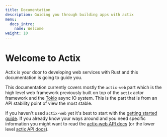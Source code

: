 ```yaml
---
title: Documentation
description: Guiding you through building apps with actix
menu:
  docs_intro:
    name: Welcome
weight: 10
---
```


# Welcome to Actix

Actix is your door to developing web services with Rust and this documentation
is going to guide you.

This documentation currently covers mostly the `actix-web` part which is the high level
web framework previously built on top of the `actix` actor framework and the [Tokio](https://tokio.rs)
async IO system.  This is the part that is from an API stability point of view the most stable.

If you haven't used `actix-web` yet it's best to start with the [getting started
guide][gettingstarted].  If you already know your ways around and you need
specific information you might want to read the [actix-web API docs][actixwebdocs]
(or the lower level [actix API docs][actixdocs]).

[gettingstarted]: ./getting-started
[actixwebdocs]: https://docs.rs/actix-web
[actixdocs]: https://docs.rs/actix
[tokio]: (https://tokio.rs/)
